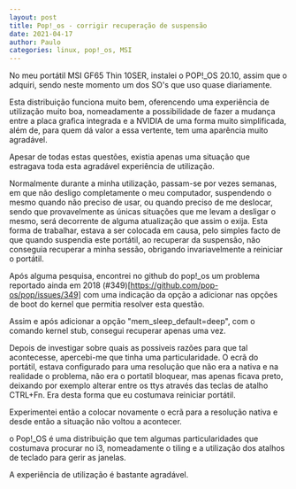 ```yaml
---
layout: post
title: Pop!_os - corrigir recuperação de suspensão
date: 2021-04-17
author: Paulo
categories: linux, pop!_os, MSI
---
```


No meu portátil MSI GF65 Thin 10SER, instalei o POP!_OS 20.10, assim que o adquiri, sendo neste momento um dos SO's que uso quase diariamente.

Esta distribuição funciona muito bem, oferencendo uma experiência de utilização muito boa, nomeadamente a possibilidade de fazer a mudança entre a placa grafica integrada e a NVIDIA de uma forma muito simplificada, além de, para quem dá valor a essa vertente, tem uma aparência muito agradável.

Apesar de todas estas questões, existia apenas uma situação que estragava toda esta agradável experiência de utilização.

Normalmente durante a minha utilização, passam-se por vezes semanas, em que não desligo completamente o meu computador, suspendendo o mesmo quando não preciso de usar, ou quando preciso de me deslocar, sendo que provavelmente as únicas situações que me levam a desligar o mesmo, será decorrente de alguma atualização que assim o exija.
Esta forma de trabalhar, estava a ser colocada em causa, pelo simples facto de que quando suspendia este portátil, ao recuperar da suspensão, não conseguia recuperar a minha sessão, obrigando invariavelmente a reiniciar o portátil.

Após alguma pesquisa, encontrei no github do pop!_os um problema reportado ainda em 2018 (#349)[https://github.com/pop-os/pop/issues/349] com uma indicação da opção a adicionar nas opções de boot do kernel que permitia resolver esta questão.

Assim e após adicionar a opção "mem_sleep_default=deep", com o comando kernel stub, consegui recuperar apenas uma vez.

Depois de investigar sobre quais as possiveis razões para que tal acontecesse, apercebi-me que tinha uma particularidade. O ecrã do portátil, estava configurado para uma resolução que não era a nativa e na realidade o problema, não era o portatil bloquear, mas apenas ficava preto, deixando por exemplo alterar entre os ttys através das teclas de atalho CTRL+Fn. Era desta forma que eu costumava reiniciar portátil.

Experimentei então a colocar novamente o ecrã para a resolução nativa e desde então a situação não voltou a acontecer.

o Pop!_OS é uma distribuição que tem algumas particularidades que costumava procurar no i3, nomeadamente o tiling e a utilização dos atalhos de teclado para gerir as janelas.

A experiência de utilização é bastante agradável.


